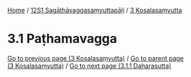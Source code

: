 
[Home](/) / [12S1 Sagāthāvaggasaṃyuttapāḷi](../../12S1.md) / [3 Kosalasaṃyutta](../3.md)

# 3.1 Paṭhamavagga


[Go to previous page (3 Kosalasaṃyutta)](../3.md) / [Go to parent page (3 Kosalasaṃyutta)](../3.md) / [Go to next page (3.1.1 Daharasutta)](3.1/3.1.1.md)


